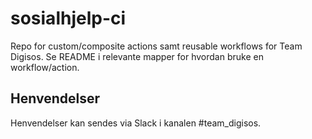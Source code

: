 # sosialhjelp-ci

Repo for custom/composite actions samt reusable workflows for Team Digisos.
Se README i relevante mapper for hvordan bruke en workflow/action. 

## Henvendelser
Henvendelser kan sendes via Slack i kanalen #team_digisos.

